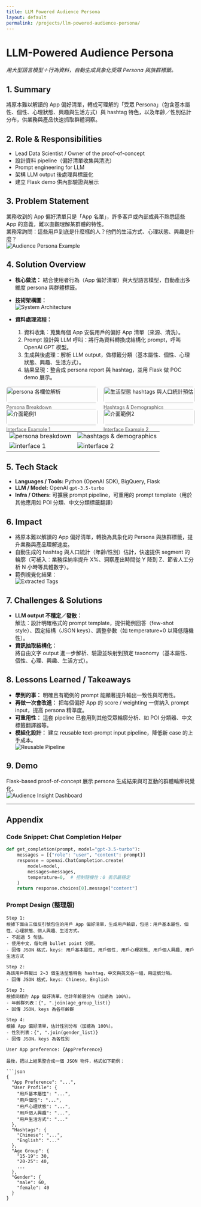 ```yaml
---
title: LLM Powered Audience Persona
layout: default
permalink: /projects/llm-powered-audience-persona/
---
```


# LLM-Powered Audience Persona
*用大型語言模型＋行為資料，自動生成具象化受眾 Persona 與族群標籤。*

## 1. Summary  
將原本難以解讀的 App 偏好清單，轉成可理解的「受眾 Persona」（包含基本屬性、個性、心理狀態、興趣與生活方式）與 hashtag 特色，以及年齡／性別估計分布，供業務與產品快速抓取群體洞察。

## 2. Role & Responsibilities  
- Lead Data Scientist / Owner of the proof-of-concept  
- 設計資料 pipeline（偏好清單收集與清洗）  
- Prompt engineering for LLM  
- 架構 LLM output 後處理與標籤化  
- 建立 Flask demo 供內部驗證與展示  

## 3. Problem Statement  
業務收到的 App 偏好清單只是「App 名單」，許多客戶或內部成員不熟悉這些 App 的意義，難以直觀理解某群體的特性。  
業務常詢問：這些用戶到底是什麼樣的人？他們的生活方式、心理狀態、興趣是什麼？  
![Audience Persona Example](images/llm_persona_01.png) <!-- alt: 轉換後的受眾 persona 範例 -->

## 4. Solution Overview  
- **核心做法：** 結合使用者行為（App 偏好清單）與大型語言模型，自動產出多維度 persona 與群體標籤。  
- **技術架構圖：**  
  ![System Architecture](images/llm_persona_04.png) <!-- alt: 技術架構圖，顯示資料流與 LLM 呼叫流程 -->

- **資料處理流程：**  
  1. 資料收集：蒐集每個 App 安裝用戶的偏好 App 清單（來源、清洗）。  
  2. Prompt 設計與 LLM 呼叫：將行為資料轉換成結構化 prompt，呼叫 OpenAI GPT 模型。  
  3. 生成與後處理：解析 LLM output，做標籤分類（基本屬性、個性、心理狀態、興趣、生活方式）。  
  4. 結果呈現：整合成 persona report 與 hashtag，並用 Flask 做 POC demo 展示。  


<div style="display:grid;grid-template-columns:repeat(2,1fr);gap:1rem;margin:1rem 0;">
  <div>
    <img src="/projects/images/llm_persona_05.png" alt="persona 各欄位解析" style="width:100%;border-radius:6px;">
    <div style="font-size:0.8rem;margin-top:4px;color:#555;">Persona Breakdown</div>
  </div>
  <div>
    <img src="images/llm_persona_06.png" alt="生活型態 hashtags 與人口統計預估" style="width:100%;border-radius:6px;">
    <div style="font-size:0.8rem;margin-top:4px;color:#555;">Hashtags & Demographics</div>
  </div>
  <div>
    <img src="images/llm_persona_07.png" alt="介面範例1" style="width:100%;border-radius:6px;">
    <div style="font-size:0.8rem;margin-top:4px;color:#555;">Interface Example 1</div>
  </div>
  <div>
    <img src="images/llm_persona_08.png" alt="介面範例2" style="width:100%;border-radius:6px;">
    <div style="font-size:0.8rem;margin-top:4px;color:#555;">Interface Example 2</div>
  </div>
</div>


| | |
|---|---|
| ![persona breakdown](/projects/images/llm_persona_05.png) | ![hashtags & demographics](/projects/images/llm_persona_06.png) |
| ![interface 1](/projects/images/llm_persona_07.png) | ![interface 2](/projects/images/llm_persona_08.png) |



## 5. Tech Stack  
- **Languages / Tools:** Python (OpenAI SDK), BigQuery, Flask  
- **LLM / Model:** OpenAI `gpt-3.5-turbo`  
- **Infra / Others:** 可擴展 prompt pipeline，可重用的 prompt template（用於其他應用如 POI 分類、中文分類標籤翻譯）

## 6. Impact  
- 將原本難以解讀的 App 偏好清單，轉換為具象化的 Persona 與族群標籤，提升業務與產品理解速度。  
- 自動生成的 hashtag 與人口統計（年齡/性別）估計，快速提供 segment 的輪廓（可補入：業務採納率提升 X%、洞察產出時間從 Y 降到 Z、節省人工分析 N 小時等具體數字）。  
- 範例視覺化結果：  
  ![Extracted Tags](images/llm_persona_02.png) <!-- alt: 從 persona 中提取的族群標籤與特徵 -->

## 7. Challenges & Solutions  
- **LLM output 不穩定／發散：**  
  解法：設計明確格式的 prompt template，提供範例回答（few-shot style）、固定結構（JSON keys）、調整參數（如 temperature=0 以降低隨機性）。  
- **資訊抽取結構化：**  
  將自由文字 output 進一步解析、驗證並映射到預定 taxonomy（基本屬性、個性、心理、興趣、生活方式）。  

## 8. Lessons Learned / Takeaways  
- **學到的事：** 明確且有範例的 prompt 能顯著提升輸出一致性與可用性。  
- **再做一次會改進：** 把每個偏好 App 的 score / weighting 一併納入 prompt input，提高 persona 精準度。  
- **可重用性：** 這套 pipeline 已套用到其他受眾輪廓分析、如 POI 分類器、中文標籤翻譯器等。  
- **模組化設計：** 建立 reusable text-prompt input pipeline，降低新 case 的上手成本。  
  ![Reusable Pipeline](images/llm_persona_12.png) <!-- alt: 可重用 prompt pipeline 示意 -->

## 9. Demo  
Flask-based proof-of-concept 展示 persona 生成結果與可互動的群體輪廓視覺化。  
![Audience Insight Dashboard](images/llm-insights-dashboard.png) <!-- alt: Flask demo dashboard -->

---

## Appendix

### Code Snippet: Chat Completion Helper
```python
def get_completion(prompt, model="gpt-3.5-turbo"):
    messages = [{"role": "user", "content": prompt}]
    response = openai.ChatCompletion.create(
        model=model,
        messages=messages,
        temperature=0,  # 控制隨機性：0 表示最穩定
    )
    return response.choices[0].message["content"]
```

### Prompt Design (整理版)
```text
Step 1:
根據下面由三個反引號包住的用戶 App 偏好清單，生成用戶輪廓，包括：用戶基本屬性、個性、心理狀態、個人興趣、生活方式。
- 不超過 5 句話。
- 使用中文，每句用 bullet point 分開。
- 回傳 JSON 格式，keys: 用戶基本屬性, 用戶個性, 用戶心理狀態, 用戶個人興趣, 用戶生活方式

Step 2:
為該用戶群擬出 2~3 個生活型態特色 hashtag，中文與英文各一組，用逗號分隔。
- 回傳 JSON 格式，keys: Chinese, English

Step 3:
根據同樣的 App 偏好清單，估計年齡層分布（加總為 100%）。
- 年齡群列表：{", ".join(age_group_list)}
- 回傳 JSON，keys 為各年齡群

Step 4:
根據 App 偏好清單，估計性別分布（加總為 100%）。
- 性別列表：{", ".join(gender_list)}
- 回傳 JSON，keys 為各性別

User App preference: {AppPreference}

最後，把以上結果整合成一個 JSON 物件，格式如下範例：

```json
{
  "App Preference": "...",
  "User Profile": {
    "用戶基本屬性": "...",
    "用戶個性": "...",
    "用戶心理狀態": "...",
    "用戶個人興趣": "...",
    "用戶生活方式": "..."
  },
  "Hashtags": {
    "Chinese": "...",
    "English": "..."
  },
  "Age Group": {
    "15-19": 30,
    "20-25": 40,
    ...
  },
  "Gender": {
    "male": 60,
    "female": 40
  }
}
```

